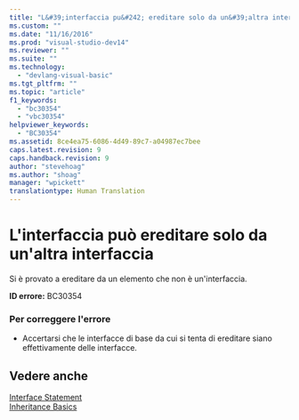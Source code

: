 ```yaml
---
title: "L&#39;interfaccia pu&#242; ereditare solo da un&#39;altra interfaccia | Microsoft Docs"
ms.custom: ""
ms.date: "11/16/2016"
ms.prod: "visual-studio-dev14"
ms.reviewer: ""
ms.suite: ""
ms.technology: 
  - "devlang-visual-basic"
ms.tgt_pltfrm: ""
ms.topic: "article"
f1_keywords: 
  - "bc30354"
  - "vbc30354"
helpviewer_keywords: 
  - "BC30354"
ms.assetid: 8ce4ea75-6086-4d49-89c7-a04987ec7bee
caps.latest.revision: 9
caps.handback.revision: 9
author: "stevehoag"
ms.author: "shoag"
manager: "wpickett"
translationtype: Human Translation
---
```

# L&#39;interfaccia pu&#242; ereditare solo da un&#39;altra interfaccia
Si è provato a ereditare da un elemento che non è un'interfaccia.  
  
 **ID errore:** BC30354  
  
### Per correggere l'errore  
  
-   Accertarsi che le interfacce di base da cui si tenta di ereditare siano effettivamente delle interfacce.  
  
## Vedere anche  
 [Interface Statement](../../visual-basic/language-reference/statements/interface-statement.md)   
 [Inheritance Basics](../../visual-basic/programming-guide/language-features/objects-and-classes/inheritance-basics.md)